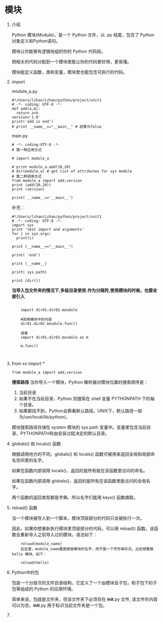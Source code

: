 # 模块

1. 介绍

    Python 模块(Module)，是一个 Python 文件，以 .py 结尾，包含了 Python 对象定义和Python语句。

    模块让你能够有逻辑地组织你的 Python 代码段。
    
    把相关的代码分配到一个模块里能让你的代码更好用，更易懂。
    
    模块能定义函数，类和变量，模块里也能包含可执行的代码。

2. import

	
    module_a.py
    
    ```
    #!/Users/lzhan/Lzhan/python/project/unit1 
    # -*- coding: UTF-8 -*-
    def add(a,b):
      return a+b
    version='1.0'
    print('add is end')
    # print __name__=="__main__" # 结果为false
    ```
    
    main.py
    
    ```
    # -*- coding:UTF-8 -*-
    # 第一种应用方式
    
    # import module_a
    
    # print module_a.add(10,20)
    # dir(module_a) # get list of attributes for sys module
    # 第二种调用方式
    from module_a import add,version
    print (add(10,20))
    print (version)
    
    print( __name__=='__main__')
    ```
    
    补充：
    
    ```
    #!/Users/lzhan/Lzhan/python/project/unit1 
    # -*- coding: UTF-8 -*-
    import sys
    print 'test import and arguments'
    for i in sys.argv:
      print(i)
    
    print (__name__=="__main__")
    
    print( 'end')
    
    print (__name__)
    
    print( sys.path)
    
    print (dir())    

    ```
    
    **当导入包文件夹的情况下,多级目录使用.作为分隔符,使用模块的时候，也要全部引入**
    
    ```
    	
    	import dir01.dir02.moudule
    	
    	#调用模块中的内容
    	dir01.dir02.moudule.func()
    	
    	或者
    	import dir01.dir02.moudule as m
    	
    	m.func()
    	
    	
    ```
3. from xx import *

    ```
    from module_a import add,version
    ```
    **搜索路径**
	当你导入一个模块，Python 解析器对模块位置的搜索顺序是：

    1. 当前目录
    2. 如果不在当前目录，Python 则搜索在 shell 变量 PYTHONPATH 下的每个目录。
    3. 如果都找不到，Python会察看默认路径。UNIX下，默认路径一般为/usr/local/lib/python/。

    
    模块搜索路径存储在 system 模块的 sys.path 变量中。变量里包含当前目录，PYTHONPATH和由安装过程决定的默认目录。
4. globals() 和 locals() 函数


    根据调用地方的不同，globals() 和 locals() 函数可被用来返回全局和局部命名空间里的名字。
    
    如果在函数内部调用 locals()，返回的是所有能在该函数里访问的命名。
    
    如果在函数内部调用 globals()，返回的是所有在该函数里能访问的全局名字。
    
    两个函数的返回类型都是字典。所以名字们能用 keys() 函数摘取。


5. reload() 函数


    当一个模块被导入到一个脚本，模块顶层部分的代码只会被执行一次。
    
    因此，如果你想重新执行模块里顶层部分的代码，可以用 reload() 函数。该函数会重新导入之前导入过的模块。语法如下：

    ```
        reload(module_name)
        在这里，module_name要直接放模块的名字，而不是一个字符串形式。比如想重载 hello 模块，如下：
        
        reload(hello)
    ```
    
6. Python中的包


    包是一个分层次的文件目录结构，它定义了一个由模块及子包，和子包下的子包等组成的 Python 的应用环境。
    
    简单来说，包就是文件夹，但该文件夹下必须存在 __init__.py 文件, 该文件的内容可以为空。__init__.py 用于标识当前文件夹是一个包。

1. 
